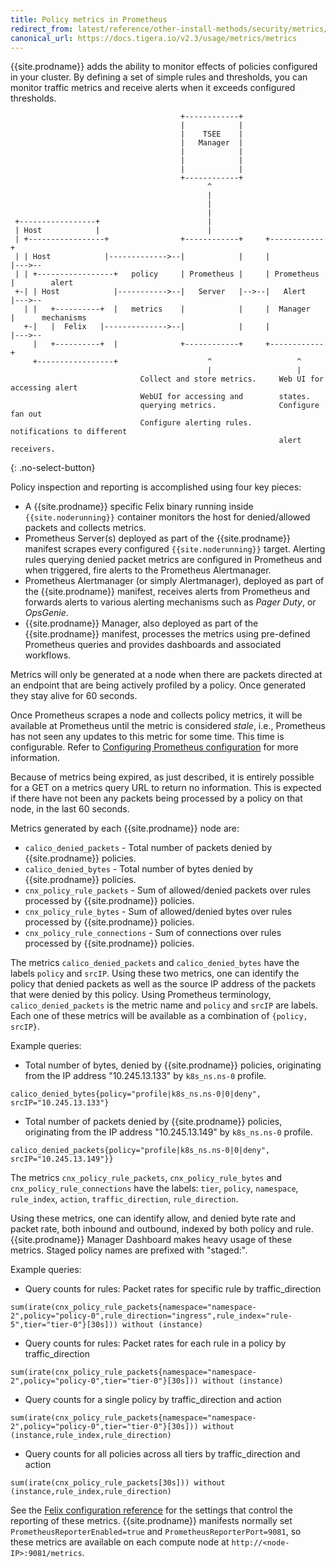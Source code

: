 ```yaml
---
title: Policy metrics in Prometheus
redirect_from: latest/reference/other-install-methods/security/metrics/metrics
canonical_url: https://docs.tigera.io/v2.3/usage/metrics/metrics
---
```


{{site.prodname}} adds the ability to monitor effects of policies configured in your cluster.
By defining a set of simple rules and thresholds, you can monitor traffic metrics and receive
alerts when it exceeds configured thresholds.

```
                                      +------------+
                                      |            |
                                      |    TSEE    |
                                      |   Manager  |
                                      |            |
                                      |            |
                                      |            |
                                      +------------+
                                            ^
                                            |
                                            |
                                            |
 +-----------------+                        |
 | Host            |                        |
 | +-----------------+                +------------+     +------------+
 | | Host            |------------->--|            |     |            |--->--
 | | +-----------------+   policy     | Prometheus |     | Prometheus |        alert
 +-| | Host            |----------->--|   Server   |-->--|   Alert    |--->--
   | |   +----------+  |   metrics    |            |     |  Manager   |      mechanisms
   +-|   |  Felix   |-------------->--|            |     |            |--->--
     |   +----------+  |              +------------+     +------------+
     +-----------------+                    ^                   ^
                                            |                   |
                             Collect and store metrics.     Web UI for accessing alert
                             WebUI for accessing and        states.
                             querying metrics.              Configure fan out
                             Configure alerting rules.      notifications to different
                                                            alert receivers.
```
{: .no-select-button}

Policy inspection and reporting is accomplished using four key pieces:

-  A {{site.prodname}} specific Felix binary running inside `{{site.noderunning}}` container
   monitors the host for denied/allowed packets and collects metrics.
-  Prometheus Server(s) deployed as part of the {{site.prodname}} manifest scrapes
   every configured `{{site.noderunning}}` target. Alerting rules querying denied packet
   metrics are configured in Prometheus and when triggered, fire alerts to
   the Prometheus Alertmanager.
-  Prometheus Alertmanager (or simply Alertmanager), deployed as part of
   the {{site.prodname}} manifest, receives alerts from Prometheus and forwards
   alerts to various alerting mechanisms such as _Pager Duty_, or _OpsGenie_.
-  {{site.prodname}} Manager, also deployed as part of the {{site.prodname}} manifest,
   processes the metrics using pre-defined Prometheus queries and provides dashboards and associated workflows.

Metrics will only be generated at a node when there are packets directed at an endpoint that are being actively profiled by a policy.
Once generated they stay alive for 60 seconds.

Once Prometheus scrapes a node and collects policy metrics, it will be
available at Prometheus until the metric is considered _stale_, i.e.,
Prometheus has not seen any updates to this metric for some time. This time is
configurable. Refer to
[Configuring Prometheus configuration](/{{page.version}}/reference/other-install-methods/security/configuration/prometheus)
for more information.

Because of metrics being expired, as just described, it is entirely possible
for a GET on a metrics query URL to return no information.  This is expected
if there have not been any packets being processed by a policy on that node, in
the last 60 seconds.

Metrics generated by each {{site.prodname}} node are:

- `calico_denied_packets` - Total number of packets denied by {{site.prodname}} policies.
- `calico_denied_bytes` - Total number of bytes denied by {{site.prodname}} policies.
- `cnx_policy_rule_packets` - Sum of allowed/denied packets over rules processed by
  {{site.prodname}} policies.
- `cnx_policy_rule_bytes` - Sum of allowed/denied bytes over rules processed by
  {{site.prodname}} policies.
- `cnx_policy_rule_connections` - Sum of connections over rules processed by {{site.prodname}}
  policies.

The metrics `calico_denied_packets` and `calico_denied_bytes` have the labels `policy` and `srcIP`.
Using these two metrics, one can identify the policy that denied packets as well as
the source IP address of the packets that were denied by this policy. Using
Prometheus terminology, `calico_denied_packets` is the metric name and `policy`
and `srcIP` are labels. Each one of these metrics will be available as a
combination of `{policy, srcIP}`.

Example queries:
- Total number of bytes, denied by {{site.prodname}} policies, originating from the IP address "10.245.13.133"
by `k8s_ns.ns-0` profile.
```
calico_denied_bytes{policy="profile|k8s_ns.ns-0|0|deny", srcIP="10.245.13.133"}
```
- Total number of packets denied by {{site.prodname}} policies, originating from the IP address "10.245.13.149"
by `k8s_ns.ns-0` profile.
```
calico_denied_packets{policy="profile|k8s_ns.ns-0|0|deny", srcIP="10.245.13.149"}}
```

The metrics `cnx_policy_rule_packets`, `cnx_policy_rule_bytes` and `cnx_policy_rule_connections` have the
labels: `tier`, `policy`, `namespace`, `rule_index`, `action`, `traffic_direction`, `rule_direction`.

Using these metrics, one can identify allow, and denied byte rate and packet rate, both inbound and outbound, indexed by both policy and rule. {{site.prodname}} Manager Dashboard makes heavy usage of these metrics.
Staged policy names are prefixed with "staged:". 

Example queries:
- Query counts for rules: Packet rates for specific rule by traffic_direction
```
sum(irate(cnx_policy_rule_packets{namespace="namespace-2",policy="policy-0",rule_direction="ingress",rule_index="rule-5",tier="tier-0"}[30s])) without (instance)
```
- Query counts for rules: Packet rates for each rule in a policy by traffic_direction
```
sum(irate(cnx_policy_rule_packets{namespace="namespace-2",policy="policy-0",tier="tier-0"}[30s])) without (instance)
```
- Query counts for a single policy by traffic_direction and action
```
sum(irate(cnx_policy_rule_packets{namespace="namespace-2",policy="policy-0",tier="tier-0"}[30s])) without (instance,rule_index,rule_direction)
```
- Query counts for all policies across all tiers by traffic_direction and action
```
sum(irate(cnx_policy_rule_packets[30s])) without (instance,rule_index,rule_direction)
```

See the
[Felix configuration reference](/{{page.version}}/reference/felix/configuration#{{site.prodnamedash}}-specific-configuration) for
the settings that control the reporting of these metrics. {{site.prodname}} manifests
normally set `PrometheusReporterEnabled=true` and
`PrometheusReporterPort=9081`, so these metrics are available on each compute
node at `http://<node-IP>:9081/metrics`.
